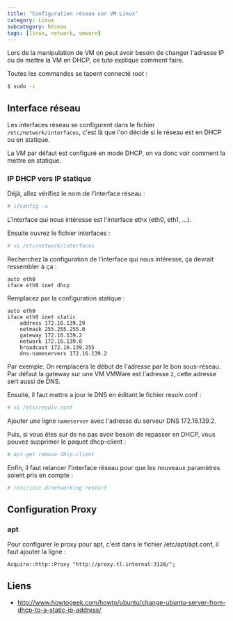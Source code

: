 ```yaml
---
title: "Configuration réseau sur VM Linux"
category: Linux
subcategory: Réseau
tags: [linux, network, vmware]
---
```

Lors de la manipulation de VM on peut avoir besoin de changer l'adresse IP ou de 
mettre la VM en DHCP, ce tuto explique comment faire.

Toutes les commandes se tapent connecté root :

``` bash
$ sudo -i
```

## Interface réseau
Les interfaces réseau se configurent dans le fichier `/etc/network/interfaces`, 
c'est là que l'on décide si le réseau est en DHCP ou en statique.

La VM par défaut est configuré en mode DHCP, on va donc voir comment la mettre en statique.

### IP DHCP vers IP statique
Déjà, allez vérifiez le nom de l'interface réseau :

``` bash
# ifconfig -a
```

L'interface qui nous intéresse est l'interface ethx (eth0, eth1, ...).

Ensuite ouvrez le fichier interfaces :

``` bash
# vi /etc/network/interfaces
```

Recherchez la configuration de l'interface qui nous intéresse, ça devrait ressembler à ça :

```
auto eth0
iface eth0 inet dhcp
```

Remplacez par la configuration statique :

```
auto eth0
iface eth0 inet static
    address 172.16.139.29
    netmask 255.255.255.0
    gateway 172.16.139.2
    network 172.16.139.0
    broadcast 172.16.139.255
    dns-nameservers 172.16.139.2
```

Par exemple. On remplacera le début de l'adresse par le bon sous-réseau. Par défaut la gateway sur une VM VMWare est l'adresse `2`, cette adresse sert aussi de DNS.

Ensuite, il faut mettre a jour le DNS en éditant le fichier resolv.conf :

``` bash
# vi /etc/resolv.conf
```

Ajouter une ligne `nameserver` avec l'adresse du serveur DNS 172.16.139.2.

Puis, si vous êtes sur de ne pas avoir besoin de repasser en DHCP, vous pouvez supprimer le paquet dhcp-client :

``` bash
# apt-get remove dhcp-client
```

Enfin, il faut relancer l'interface réseau pour que les nouveaux paramètres soient pris en compte :

``` bash
# /etc/init.d/networking restart
```

## Configuration Proxy
### apt
Pour configurer le proxy pour apt, c'est dans le fichier /etc/apt/apt.conf, il faut ajouter la ligne :

```
Acquire::http::Proxy "http://proxy.tl.internal:3128/";
```

## Liens
  * http://www.howtogeek.com/howto/ubuntu/change-ubuntu-server-from-dhcp-to-a-static-ip-address/
  